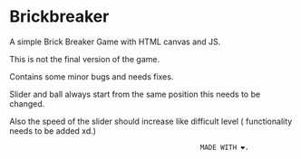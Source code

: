 # Brickbreaker
A simple Brick Breaker Game with HTML canvas and JS.

This is not the final version of the game.

Contains some minor bugs and needs fixes.

Slider and ball always start from the same position this needs to be changed.

Also the speed of the slider should increase like difficult level ( functionality needs to be added xd.)


                                                   MADE WITH ❤️.
  
